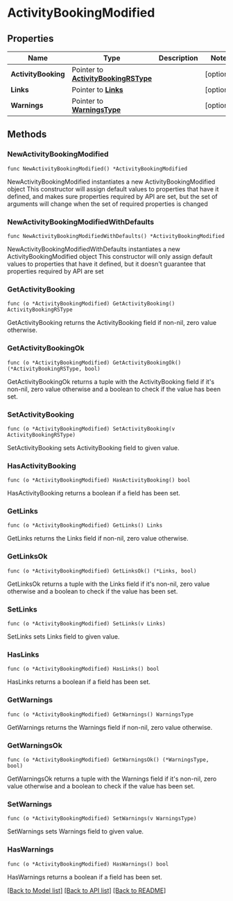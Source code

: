 # ActivityBookingModified

## Properties

Name | Type | Description | Notes
------------ | ------------- | ------------- | -------------
**ActivityBooking** | Pointer to [**ActivityBookingRSType**](ActivityBookingRSType.md) |  | [optional] 
**Links** | Pointer to [**Links**](Links.md) |  | [optional] 
**Warnings** | Pointer to [**WarningsType**](WarningsType.md) |  | [optional] 

## Methods

### NewActivityBookingModified

`func NewActivityBookingModified() *ActivityBookingModified`

NewActivityBookingModified instantiates a new ActivityBookingModified object
This constructor will assign default values to properties that have it defined,
and makes sure properties required by API are set, but the set of arguments
will change when the set of required properties is changed

### NewActivityBookingModifiedWithDefaults

`func NewActivityBookingModifiedWithDefaults() *ActivityBookingModified`

NewActivityBookingModifiedWithDefaults instantiates a new ActivityBookingModified object
This constructor will only assign default values to properties that have it defined,
but it doesn't guarantee that properties required by API are set

### GetActivityBooking

`func (o *ActivityBookingModified) GetActivityBooking() ActivityBookingRSType`

GetActivityBooking returns the ActivityBooking field if non-nil, zero value otherwise.

### GetActivityBookingOk

`func (o *ActivityBookingModified) GetActivityBookingOk() (*ActivityBookingRSType, bool)`

GetActivityBookingOk returns a tuple with the ActivityBooking field if it's non-nil, zero value otherwise
and a boolean to check if the value has been set.

### SetActivityBooking

`func (o *ActivityBookingModified) SetActivityBooking(v ActivityBookingRSType)`

SetActivityBooking sets ActivityBooking field to given value.

### HasActivityBooking

`func (o *ActivityBookingModified) HasActivityBooking() bool`

HasActivityBooking returns a boolean if a field has been set.

### GetLinks

`func (o *ActivityBookingModified) GetLinks() Links`

GetLinks returns the Links field if non-nil, zero value otherwise.

### GetLinksOk

`func (o *ActivityBookingModified) GetLinksOk() (*Links, bool)`

GetLinksOk returns a tuple with the Links field if it's non-nil, zero value otherwise
and a boolean to check if the value has been set.

### SetLinks

`func (o *ActivityBookingModified) SetLinks(v Links)`

SetLinks sets Links field to given value.

### HasLinks

`func (o *ActivityBookingModified) HasLinks() bool`

HasLinks returns a boolean if a field has been set.

### GetWarnings

`func (o *ActivityBookingModified) GetWarnings() WarningsType`

GetWarnings returns the Warnings field if non-nil, zero value otherwise.

### GetWarningsOk

`func (o *ActivityBookingModified) GetWarningsOk() (*WarningsType, bool)`

GetWarningsOk returns a tuple with the Warnings field if it's non-nil, zero value otherwise
and a boolean to check if the value has been set.

### SetWarnings

`func (o *ActivityBookingModified) SetWarnings(v WarningsType)`

SetWarnings sets Warnings field to given value.

### HasWarnings

`func (o *ActivityBookingModified) HasWarnings() bool`

HasWarnings returns a boolean if a field has been set.


[[Back to Model list]](../README.md#documentation-for-models) [[Back to API list]](../README.md#documentation-for-api-endpoints) [[Back to README]](../README.md)


